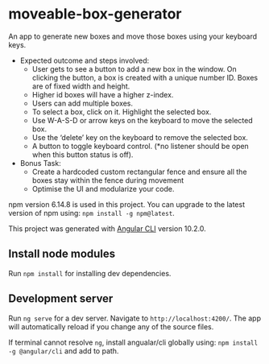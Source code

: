 # moveable-box-generator

An app to generate new boxes and move those boxes using your keyboard keys.

- Expected outcome and steps involved:
  - User gets to see a button to add a new box in the window. On clicking the button, a box is created with a unique number ID. Boxes are of fixed width and height.
  - Higher id boxes will have a higher z-index.
  - Users can add multiple boxes.
  - To select a box, click on it. Highlight the selected box.
  - Use W-A-S-D or arrow keys on the keyboard to move the selected box.
  - Use the ‘delete’ key on the keyboard to remove the selected box.
  - A button to toggle keyboard control. (\*no listener should be open when this button status is off).
- Bonus Task:
  - Create a hardcoded custom rectangular fence and ensure all the boxes stay within the fence during movement
  - Optimise the UI and modularize your code.

npm version 6.14.8 is used in this project. You can upgrade to the latest version of npm using: `npm install -g npm@latest`.

This project was generated with [Angular CLI](https://github.com/angular/angular-cli) version 10.2.0.

## Install node modules

Run `npm install` for installing dev dependencies.

## Development server

Run `ng serve` for a dev server. Navigate to `http://localhost:4200/`. The app will automatically reload if you change any of the source files.

If terminal cannot resolve `ng`, install angualar/cli globally using: `npm install -g @angular/cli` and add to path.
